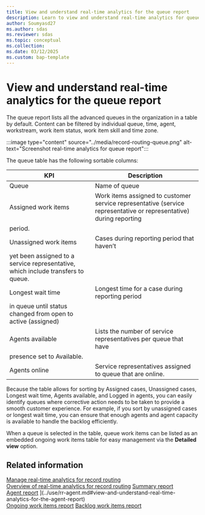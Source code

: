 ```yaml
---
title: View and understand real-time analytics for the queue report
description: Learn to view and understand real-time analytics for queue reports. Improve your data insights and decision-making.
author: Soumyasd27
ms.author: sdas
ms.reviewer: sdas
ms.topic: conceptual
ms.collection:
ms.date: 03/12/2025
ms.custom: bap-template
---
```


# View and understand real-time analytics for the queue report

The queue report lists all the advanced queues in the organization in a
table by default. Content can be filtered by individual queue, time,
agent, workstream, work item status, work item skill and time zone. 

:::image type="content" source="../media/record-routing-queue.png" alt-text="Screenshot real-time analytics for queue report":::

The queue table has the following sortable columns: 


|KPI |Description |
|---------|---------|
|Queue    |    Name of queue     |
|Assigned work items    | Work items assigned to customer service representative (service representative or representative) during reporting
  period.         |
|Unassigned work items| Cases during reporting period that haven’t
  yet been assigned to a service representative, which include transfers to queue.|
|Longest wait time| Longest time for a case during reporting period
  in queue until status changed from open to active (assigned)|
|Agents available| Lists the number of service representatives per queue that have
  presence set to Available. |
|Agents online| Service representatives assigned to queue that are online. |

Because the table allows for sorting by Assigned cases, Unassigned
cases, Longest wait time, Agents available, and Logged in agents, you can
easily identify queues where corrective action needs to be taken to
provide a smooth customer experience. For example, if you sort by
unassigned cases or longest wait time, you can ensure that enough agents
and agent capacity is available to handle the backlog efficiently. 

When a queue is selected in the table, queue work items can be listed as
an embedded ongoing work items table for easy management via the
**Detailed view** option.

## Related information

[Manage real-time analytics for record routing](../administer/enable-record-routing.md#manage-real-time-analytics-for-record-routing)  
[Overview of real-time analytics for record routing](rr-overview.md#overview-of-real-time-analytics-for-record-routing)
[Summary report](../use/rr-summary.md#view-and-understand-real-time-analytics-for-the-summary-report)  
[Agent report](rr-agent.md#view-and-understand-real-time-analytics-for-the-agent-report) ](../use/rr-agent.md#view-and-understand-real-time-analytics-for-the-agent-report)  
[Ongoing work items report](rr-ongoingworkitems.md#view-and-understand-real-time-analytics-for-the-ongoing-work-items-report)
[Backlog work items report](../use/rr-backlogitems.md#view-and-understand-real-time-analytics-for-the-backlog-work-items-report) 
